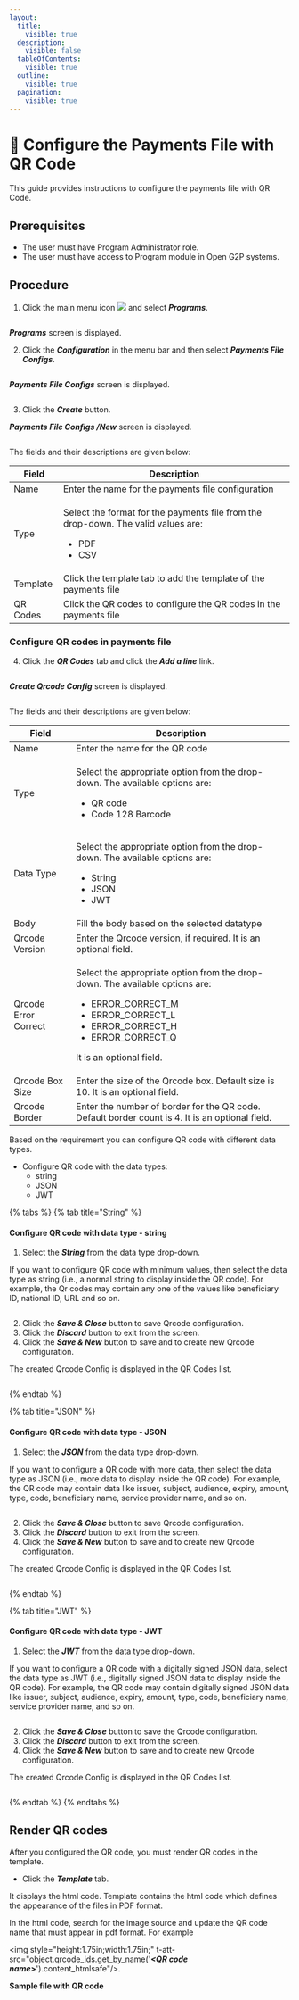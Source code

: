 ```yaml
---
layout:
  title:
    visible: true
  description:
    visible: false
  tableOfContents:
    visible: true
  outline:
    visible: true
  pagination:
    visible: true
---
```


# 📔 Configure the Payments File with QR Code

This guide provides instructions to configure the payments file with QR Code.

## Prerequisites

* The user must have Program Administrator role.
* The user must have access to Program module in Open G2P systems.

## Procedure

1. Click the main menu icon ![](../../../../.gitbook/assets/main-menu.png) and select _**Programs**_.

<figure><img src="../../../../.gitbook/assets/menu-program (1).png" alt=""><figcaption></figcaption></figure>

_**Programs**_ screen is displayed.

2. Click the _**Configuration**_ in the menu bar and then select _**Payments File Configs**_.

<figure><img src="../../../../.gitbook/assets/programs-file-configs.png" alt=""><figcaption></figcaption></figure>

_**Payments File Configs**_ screen is displayed.

<figure><img src="../../../../.gitbook/assets/programs-file-configs-screen.png" alt=""><figcaption></figcaption></figure>

3. Click the _**Create**_ button.

_**Payments File Configs /New**_ screen is displayed.

<figure><img src="../../../../.gitbook/assets/programs-file-configs-new-screen.png" alt=""><figcaption></figcaption></figure>

The fields and their descriptions are given below:

| Field    | Description                                                                                                                |
| -------- | -------------------------------------------------------------------------------------------------------------------------- |
| Name     | Enter the name for the payments file configuration                                                                         |
| Type     | <p>Select the format for the payments file from the drop-down. The valid values are: </p><ul><li>PDF</li><li>CSV</li></ul> |
| Template | Click the template tab to add the template of the payments file                                                            |
| QR Codes | Click the QR codes to configure the QR codes in the payments file                                                          |

### Configure QR codes in payments file

4. Click the _**QR Codes**_ tab and click the _**Add a line**_ link.

<figure><img src="../../../../.gitbook/assets/programs-file-configs-fill-screen.png" alt=""><figcaption></figcaption></figure>

_**Create Qrcode Config**_ screen is displayed.

<figure><img src="../../../../.gitbook/assets/create-qrcodes.png" alt=""><figcaption></figcaption></figure>

The fields and their descriptions are given below:

| Field                | Description                                                                                                                                                                                                                            |
| -------------------- | -------------------------------------------------------------------------------------------------------------------------------------------------------------------------------------------------------------------------------------- |
| Name                 | Enter the name for the QR code                                                                                                                                                                                                         |
| Type                 | <p>Select the appropriate option from the drop-down. The available options are: </p><ul><li>QR code</li><li>Code 128 Barcode</li></ul>                                                                                                 |
| Data Type            | <p>Select the appropriate option from the drop-down. The available options are: </p><ul><li>String</li><li>JSON</li><li>JWT</li></ul>                                                                                                  |
| Body                 | Fill the body based on the selected datatype                                                                                                                                                                                           |
| Qrcode Version       | Enter the Qrcode version, if required. It is an optional field.                                                                                                                                                                        |
| Qrcode Error Correct | <p></p><p>Select the appropriate option from the drop-down. The available options are: </p><ul><li>ERROR_CORRECT_M </li><li>ERROR_CORRECT_L </li><li>ERROR_CORRECT_H</li><li> ERROR_CORRECT_Q</li></ul><p>It is an optional field.</p> |
| Qrcode Box Size      | Enter the size of the Qrcode box. Default size is 10. It is an optional field.                                                                                                                                                         |
| Qrcode Border        | Enter the number of border for the QR code. Default border count is 4. It is an optional field.                                                                                                                                        |

Based on the requirement you can configure QR code with different data types.

* Configure QR code with the data types:&#x20;
  * string
  * JSON
  * JWT

{% tabs %}
{% tab title="String" %}
#### Configure QR code with data type - string

1. Select the _**String**_ from the data type drop-down.

If you want to configure QR code with minimum values, then select the data type as string (i.e., a  normal string to display inside the QR code). For example, the Qr codes may contain any one of the values like beneficiary ID, national ID, URL and so on.

<figure><img src="../../../../.gitbook/assets/create-qrcodes-string.png" alt=""><figcaption></figcaption></figure>

2. Click the _**Save & Close**_ button to save Qrcode configuration.
3. Click the _**Discard**_ button to exit from the screen.
4. Click the _**Save & New**_ button to save and to create new Qrcode configuration.

The created Qrcode Config is displayed in the QR Codes list.

<figure><img src="../../../../.gitbook/assets/qrcodes-list.png" alt=""><figcaption></figcaption></figure>
{% endtab %}

{% tab title="JSON" %}
#### Configure QR code with data type -  JSON

1. Select the _**JSON**_ from the data type drop-down.

If you want to configure a QR code with more data, then select the data type as JSON (i.e.,  more data to display inside the QR code). For example, the QR code may contain data like issuer, subject, audience, expiry, amount, type, code, beneficiary name, service provider name, and so on.

<figure><img src="../../../../.gitbook/assets/create-qrcodes-JSON.png" alt=""><figcaption></figcaption></figure>

2. Click the _**Save & Close**_ button to save Qrcode configuration.
3. Click the _**Discard**_ button to exit from the screen.
4. Click the _**Save & New**_ button to save and to create new Qrcode configuration.

The created Qrcode Config is displayed in the QR Codes list.

<figure><img src="../../../../.gitbook/assets/qrcodes-list-JSON.png" alt=""><figcaption></figcaption></figure>
{% endtab %}

{% tab title="JWT" %}
#### Configure QR code with data type -  JWT

1. Select the _**JWT**_ from the data type drop-down.

If you want to configure a QR code with a digitally signed JSON data, select the data type as JWT (i.e., digitally signed JSON data to display inside the QR code). For example, the QR code may contain digitally signed JSON data like issuer, subject, audience, expiry, amount, type, code, beneficiary name, service provider name, and so on.

<figure><img src="../../../../.gitbook/assets/create-qrcodes-JWT (1).png" alt=""><figcaption></figcaption></figure>

2. Click the _**Save & Close**_ button to save the Qrcode configuration.
3. Click the _**Discard**_ button to exit from the screen.
4. Click the _**Save & New**_ button to save and to create new Qrcode configuration.

The created Qrcode Config is displayed in the QR Codes list.

<figure><img src="../../../../.gitbook/assets/qrcodes-list-JWT.png" alt=""><figcaption></figcaption></figure>
{% endtab %}
{% endtabs %}

## Render QR codes

After you configured the QR code, you must render QR codes in the template.

* Click the _**Template**_ tab.

It displays the html code. Template contains the html code which defines the appearance of the files in PDF format.&#x20;

In the html code, search for the image source and update the QR code name that must appear in pdf format. For example&#x20;

\<img style="height:1.75in;width:1.75in;" t-att-src="object.qrcode\_ids.get\_by\_name('_**\<QR code name>**_').content\_htmlsafe"/>.

**Sample file with QR code**

<figure><img src="../../../../.gitbook/assets/voucher.png" alt=""><figcaption></figcaption></figure>
